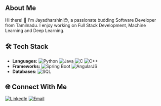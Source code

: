 ## About Me
Hi there! 👋
I'm Jayadharshini😊, a passionate budding Software Developer from Tamilnadu. I enjoy working on Full Stack Development, Machine Learning and Deep Learning.

## 🛠️ Tech Stack

- **Languages:** ![Python](https://img.shields.io/badge/Python-3670A0?style=flat&logo=python&logoColor=white) ![Java](https://img.shields.io/badge/Java-ED8B00?style=flat&logo=java&logoColor=white) ![C](https://img.shields.io/badge/C-00599C?style=flat&logo=c&logoColor=white)
  ![C++](https://img.shields.io/badge/C%2B%2B-00599C?style=flat&logo=c%2B%2B&logoColor=white) 
- **Frameworks:** ![Spring Boot](https://img.shields.io/badge/Spring%20Boot-6DB33F?style=flat&logo=spring-boot&logoColor=white) ![AngularJS](https://img.shields.io/badge/AngularJS-DD0031?style=flat&logo=angularjs&logoColor=white)  
- **Databases:** ![SQL](https://img.shields.io/badge/SQL-316192?style=flat&logo=microsoft-sql-server&logoColor=white)

## 🌐 Connect With Me

[![LinkedIn](https://img.shields.io/badge/LinkedIn-blue?style=flat&logo=linkedin)](https://linkedin.com/in/jayadharshini-iyyappan-mithra-4a4284243)
[![Email](https://img.shields.io/badge/Email-D14836?style=flat&logo=gmail&logoColor=white)](mailto:jayadharshiniim@gmail.com)
<!---
Jaya30102003/Jaya30102003 is a ✨ special ✨ repository because its `README.md` (this file) appears on your GitHub profile.
You can click the Preview link to take a look at your changes.
--->
